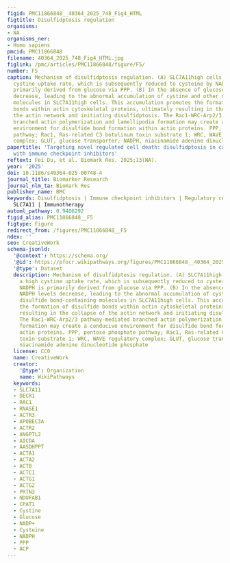 ```yaml
---
figid: PMC11866848__40364_2025_748_Fig4_HTML
figtitle: Disulfidptosis regulation
organisms:
- NA
organisms_ner:
- Homo sapiens
pmcid: PMC11866848
filename: 40364_2025_748_Fig4_HTML.jpg
figlink: /pmc/articles/PMC11866848/figure/F5/
number: F5
caption: Mechanism of disulfidptosis regulation. (A) SLC7A11high cells exhibit a high
  cystine uptake rate, which is subsequently reduced to cysteine by NADPH. NADPH is
  primarily derived from glucose via PPP. (B) In the absence of glucose, NADPH levels
  decrease, leading to the abnormal accumulation of cystine and other disulfide bond-containing
  molecules in SLC7A11high cells. This accumulation promotes the formation of disulfide
  bonds within actin cytoskeletal proteins, ultimately resulting in the collapse of
  the actin network and initiating disulfidptosis. The Rac1-WRC-Arp2/3 pathway-mediated
  branched actin polymerization and lamellipodia formation may create a conducive
  environment for disulfide bond formation within actin proteins. PPP, pentose phosphate
  pathway; Rac1, Ras-related C3 botulinum toxin substrate 1; WRC, WAVE regulatory
  complex; GLUT, glucose transporter; NADPH, niacinamide adenine dinucleotide phosphate
papertitle: 'Targeting novel regulated cell death: disulfidptosis in cancer immunotherapy
  with immune checkpoint inhibitors'
reftext: Fei Du, et al. Biomark Res. 2025;13(NA).
year: '2025'
doi: 10.1186/s40364-025-00748-4
journal_title: Biomarker Research
journal_nlm_ta: Biomark Res
publisher_name: BMC
keywords: Disulfidptosis | Immune checkpoint inhibitors | Regulatory cell death |
  SLC7A11 | Immunotherapy
automl_pathway: 0.9406292
figid_alias: PMC11866848__F5
figtype: Figure
redirect_from: /figures/PMC11866848__F5
ndex: ''
seo: CreativeWork
schema-jsonld:
  '@context': https://schema.org/
  '@id': https://pfocr.wikipathways.org/figures/PMC11866848__40364_2025_748_Fig4_HTML.html
  '@type': Dataset
  description: Mechanism of disulfidptosis regulation. (A) SLC7A11high cells exhibit
    a high cystine uptake rate, which is subsequently reduced to cysteine by NADPH.
    NADPH is primarily derived from glucose via PPP. (B) In the absence of glucose,
    NADPH levels decrease, leading to the abnormal accumulation of cystine and other
    disulfide bond-containing molecules in SLC7A11high cells. This accumulation promotes
    the formation of disulfide bonds within actin cytoskeletal proteins, ultimately
    resulting in the collapse of the actin network and initiating disulfidptosis.
    The Rac1-WRC-Arp2/3 pathway-mediated branched actin polymerization and lamellipodia
    formation may create a conducive environment for disulfide bond formation within
    actin proteins. PPP, pentose phosphate pathway; Rac1, Ras-related C3 botulinum
    toxin substrate 1; WRC, WAVE regulatory complex; GLUT, glucose transporter; NADPH,
    niacinamide adenine dinucleotide phosphate
  license: CC0
  name: CreativeWork
  creator:
    '@type': Organization
    name: WikiPathways
  keywords:
  - SLC7A11
  - DECR1
  - RAC1
  - RNASE1
  - ACTR3
  - APOBEC3A
  - ACTR2
  - ANGPTL2
  - AICDA
  - AASDHPPT
  - ACTA1
  - ACTA2
  - ACTB
  - ACTC1
  - ACTG1
  - ACTG2
  - PRTN3
  - NDUFAB1
  - CPAT1
  - Cystine
  - Glucose
  - NADP+
  - Cysteine
  - NADPH
  - PPP
  - ACP
---
```

